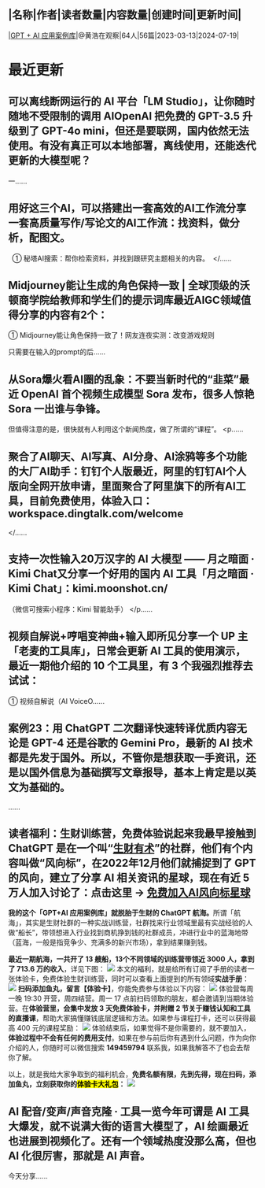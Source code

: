|名称|作者|读者数量|内容数量|创建时间|更新时间|
---
|[GPT + AI 应用案例库](https://xiaobot.net/p/ChatGPTcase?refer=0b133df9-27dc-423b-8101-639049001c13)|@黄浩在观察|64人|56篇|2023-03-13|2024-07-19|

# 最近更新
## 可以离线断网运行的 AI 平台「LM Studio」，让你随时随地不受限制的调用 AIOpenAI 把免费的 GPT-3.5 升级到了 GPT-4o mini，但还是要联网，国内依然无法使用。有没有真正可以本地部署，离线使用，还能迭代更新的大模型呢？

一......
## 用好这三个AI，可以搭建出一套高效的AI工作流分享一套高质量写作/写论文的AI工作流：找资料，做分析，配图文。
&nbsp;
① 秘塔AI搜索：帮你检索资料，并找到跟研究主题相关的内容。
&nbsp;</......
## Midjourney能让生成的角色保持一致 | 全球顶级的沃顿商学院给教师和学生们的提示词库最近AIGC领域值得分享的内容有2个：

① Midjourney能让角色保持一致了！网友连夜实测：改变游戏规则

只需要在输入的prompt的后......
## 从Sora爆火看AI圈的乱象：不要当新时代的“韭菜”最近 OpenAI 首个视频生成模型 Sora 发布，很多人惊艳 Sora 一出谁与争锋。

但值得注意的是，很快就有人利用这个新闻热度，做了所谓的“课程”。
<p......
## 聚合了AI聊天、AI写真、AI分身、AI涂鸦等多个功能的大厂AI助手：钉钉个人版最近，阿里的钉钉AI个人版向全网开放申请，里面聚合了阿里旗下的所有AI工具，目前免费使用，体验入口：workspace.dingtalk.com/welcome
</......
## 支持一次性输入20万汉字的 AI 大模型 —— 月之暗面 · Kimi Chat又分享一个好用的国内 AI 工具「月之暗面 · Kimi Chat」：kimi.moonshot.cn/
（微信可搜索小程序：Kimi 智能助手）
</p......
## 视频自解说+哼唱变神曲+输入即所见分享一个 UP 主「老麦的工具库」，日常会更新 AI 工具的使用演示，最近一期他介绍的 10 个工具里，有 3 个我强烈推荐去试试：

① 视频自解说（AI VoiceO......
## 案例23：用 ChatGPT 二次翻译快速转译优质内容无论是 GPT-4 还是谷歌的 Gemini Pro，最新的 AI 技术都是先发于国外。所以，不管你是想获取一手资讯，还是以国外信息为基础撰写文章报导，基本上肯定是以英文为基础的。
......
## 读者福利：生财训练营，免费体验说起来我最早接触到 ChatGPT 是在一个叫“<a target="_blank" rel="noopener noreferrer nofollow" href="https://mp.weixin.qq.com/s/7J5ltA6q4P8hLbeUU1Hlyw"><strong>生财有术</strong></a>”的社群，他们有个内容叫做“风向标”，在2022年12月他们就捕捉到了 GPT 的风向，建立了分享 AI 相关资讯的星球，现在有近 5 万人加入讨论了：点击这里 → <a target="_blank" rel="noopener noreferrer nofollow" href="https://t.zsxq.com/14S0Lfr7s"><strong>免费加入AI风向标星球</strong></a>

<strong>我的这个「GPT+AI 应用案例库」就脱胎于生财的 ChatGPT 航海。</strong>所谓「航海」，其实是生财社群的一种实战训练营，社群找来行业领域里最有实战经验的人做“船长”，带领想进入行业找到商机挣到钱的社群成员，冲进行业中的蓝海地带（蓝海，一般是指竞争少、充满多的新兴市场），拿到结果赚到钱。

<strong>最近一期航海，一共开了 13 艘船，13个不同领域的训练营带领近 3000 人，拿到了 713.6 万的收入</strong>，详见下图：
<img src="https://static.xiaobot.net/file/2023-12-05/44541/5eb289ba8bcdc334f254eebd7f279969.jpeg">
本文的福利，就是给所有订阅了手册的读者一张体验卡，免费体验生财训练营，同时可以查看上面提到的所有领域<strong>实战手册</strong>：
<img src="https://static.xiaobot.net/file/2023-12-27/44541/7f538daed11c907744a9bffd153e7a35.jpeg">
<strong>扫码添加鱼丸，留言【体验卡】</strong>，你能免费参与体验以下内容：
<img src="https://static.xiaobot.net/file/2023-12-05/44541/c6e75724af15268aebb1dd7c19984976.jpeg">
体验营每周一晚 19:30 开营，周四结营。周一 17 点前扫码领取的朋友，都会邀请到当期体验营。在<strong>体验营里，会集中发放 3 天免费体验卡，并附赠 2 节关于赚钱认知和工具的直播课</strong>，帮助大家搞懂赚钱底层逻辑和方法。如果参与课程打卡，还可以获得最高 400 元的课程奖励：
<img src="https://static.xiaobot.net/file/2023-12-20/44541/07a09868e5acbfe4953889332d2efacd.png">
体验结束后，如果觉得不是你需要的，就不要加入，<strong>体验过程中不会有任何的费用支付</strong>。如果在参与前后你有遇到什么问题，作为向你介绍的人，你随时可以微信搜索 <strong>149459794</strong> 联系我，如果我解答不了也会去帮你了解。

以上，就是我给大家争取到的福利机会，<strong>免费名额有限，先到先得，现在扫码，添加鱼丸，立刻获取你的<mark>体验卡大礼包</mark>：</strong>
<img src="https://static.xiaobot.net/file/2024-04-14/44541/170d3797c1a42f14535c7405fb09bcbc.jpeg">

## AI 配音/变声/声音克隆 · 工具一览今年可谓是 AI 工具大爆发，就不说满大街的语言大模型了，AI 绘画最近也进展到视频化了。还有一个领域热度没那么高，但也 AI 化很厉害，那就是 AI 声音。

今天分享......

